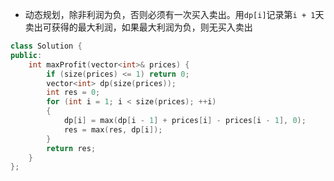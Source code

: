 * 动态规划，除非利润为负，否则必须有一次买入卖出。用`dp[i]`记录第`i + 1`天卖出可获得的最大利润，如果最大利润为负，则无买入卖出

```cpp
class Solution {
public:
    int maxProfit(vector<int>& prices) {
        if (size(prices) <= 1) return 0;
        vector<int> dp(size(prices));
        int res = 0;
        for (int i = 1; i < size(prices); ++i)
        {
            dp[i] = max(dp[i - 1] + prices[i] - prices[i - 1], 0);
            res = max(res, dp[i]);
        }
        return res;
    }
};
```
